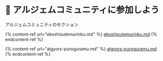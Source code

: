 # 👥 アルジェムコミュニティに参加しよう

アルジェムコミュニティのセクション

{% content-ref url="ekoshisutemurinku.md" %}
[ekoshisutemurinku.md](ekoshisutemurinku.md)
{% endcontent-ref %}

{% content-ref url="algyors-puroguramu.md" %}
[algyors-puroguramu.md](algyors-puroguramu.md)
{% endcontent-ref %}
